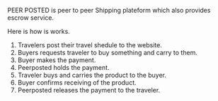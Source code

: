 PEER POSTED is peer to peer Shipping plateform which also provides escrow service.

Here is how is works.
1. Travelers post their travel shedule to the website.
2. Buyers requests traveler to buy something and carry to them.
3. Buyer makes the payment.
4. Peerposted holds the payment.
5. Traveler buys and carries the product to the buyer.
6. Buyer confirms receiving of the product.
7. Peerposted releases the payment to the traveler.
